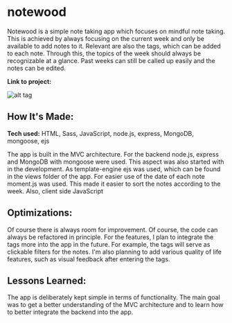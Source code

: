 # notewood

Notewood is a simple note taking app which focuses on mindful note taking. This is achieved by always focusing on the current week and only be available to add notes to it. Relevant are also the tags, which can be added to each note. Through this, the topics of the week should always be recognizable at a glance. Past weeks can still be called up easily and the notes can be edited.

**Link to project:**

![alt tag]()

## How It's Made:

**Tech used:** HTML, Sass, JavaScript, node.js, express, MongoDB, mongoose, ejs

The app is built in the MVC architecture. For the backend node.js, express and MongoDB with mongoose were used. This aspect was also started with in the development. As template-engine ejs was used, which can be found in the views folder of the app. For easier use of the date of each note moment.js was used. This made it easier to sort the notes according to the week. Also, client side JavaScript

## Optimizations:

Of course there is always room for improvement. Of course, the code can always be refactored in principle. For the features, I plan to integrate the tags more into the app in the future. For example, the tags will serve as clickable filters for the notes. I'm also planning to add various quality of life features, such as visual feedback after entering the tags.

## Lessons Learned:

The app is deliberately kept simple in terms of functionality. The main goal was to get a better understanding of the MVC architecture and to learn how to better integrate the backend into the app.
